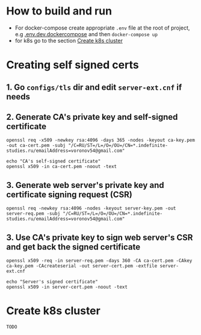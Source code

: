 # How to build and run
 - For docker-compose create appropriate `.env` file at the root of project, e.g [.env.dev.dockercompose](https://github.com/ArtemVoronov/indefinite-studies-configruation-service/blob/main/.env.dev.dockercompose) and then `docker-compose up`
 - for k8s go to the section [Create k8s cluster](https://github.com/ArtemVoronov/indefinite-studies-configruation-service#create-k8s-cluster)


# Creating self signed certs

## 1. Go `configs/tls` dir and edit `server-ext.cnf` if needs

## 2. Generate CA's private key and self-signed certificate

```
openssl req -x509 -newkey rsa:4096 -days 365 -nodes -keyout ca-key.pem -out ca-cert.pem -subj "/C=RU/ST=/L=/O=/OU=/CN=*.indefinite-studies.ru/emailAddress=voronov54@gmail.com"

echo "CA's self-signed certificate"
openssl x509 -in ca-cert.pem -noout -text
```

## 3. Generate web server's private key and certificate signing request (CSR)

```
openssl req -newkey rsa:4096 -nodes -keyout server-key.pem -out server-req.pem -subj "/C=RU/ST=/L=/O=/OU=/CN=*.indefinite-studies.ru/emailAddress=voronov54@gmail.com"
```

## 3. Use CA's private key to sign web server's CSR and get back the signed certificate

```
openssl x509 -req -in server-req.pem -days 360 -CA ca-cert.pem -CAkey ca-key.pem -CAcreateserial -out server-cert.pem -extfile server-ext.cnf

echo "Server's signed certificate"
openssl x509 -in server-cert.pem -noout -text
```

# Create k8s cluster

```
TODO
```